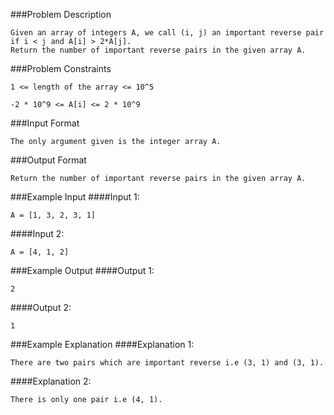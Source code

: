 ###Problem Description
```
Given an array of integers A, we call (i, j) an important reverse pair if i < j and A[i] > 2*A[j].
Return the number of important reverse pairs in the given array A.
```


###Problem Constraints
```
1 <= length of the array <= 10^5

-2 * 10^9 <= A[i] <= 2 * 10^9
```


###Input Format
```
The only argument given is the integer array A.
```



###Output Format
```
Return the number of important reverse pairs in the given array A.
```



###Example Input
####Input 1:

```
A = [1, 3, 2, 3, 1]
```
####Input 2:

```
A = [4, 1, 2]
```


###Example Output
####Output 1:

```
2
```
####Output 2:

```
1
```


###Example Explanation
####Explanation 1:

```
There are two pairs which are important reverse i.e (3, 1) and (3, 1).
```
####Explanation 2:

```
There is only one pair i.e (4, 1).
```